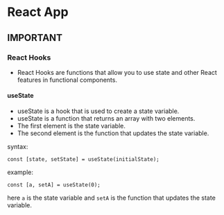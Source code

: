 # React App

## IMPORTANT 

### React Hooks

- React Hooks are functions that allow you to use state and other React features in functional components.
#### useState

- useState is a hook that is used to create a state variable.
- useState is a function that returns an array with two elements.
- The first element is the state variable.
- The second element is the function that updates the state variable.

syntax:
```
const [state, setState] = useState(initialState);
```
example:
```
const [a, setA] = useState(0);
```
here `a` is the state variable and `setA` is the function that updates the state variable.






